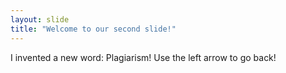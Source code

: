 ```yaml
---
layout: slide
title: "Welcome to our second slide!"
---
```

I invented a new word: Plagiarism!
Use the left arrow to go back!
